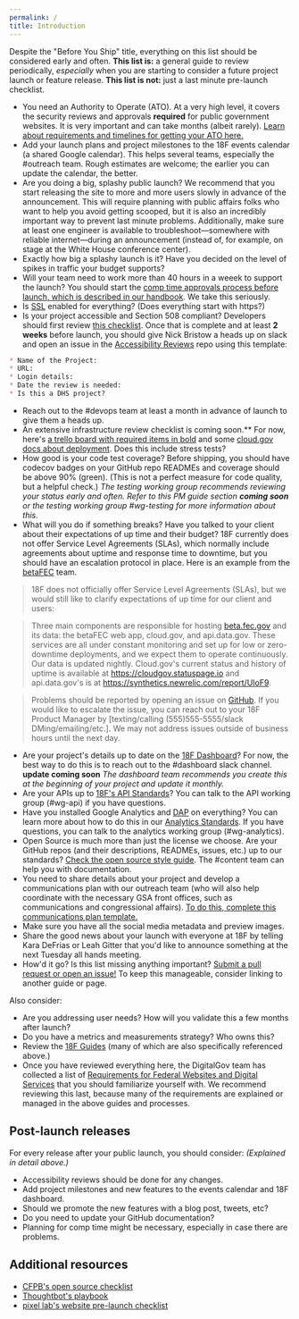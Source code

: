 ```yaml
---
permalink: /
title: Introduction
---
```


Despite the "Before You Ship" title, everything on this list should be considered early and often. **This list is:** a general guide to review periodically, _especially_ when you are starting to consider a future project launch or feature release. **This list is not:** just a last minute pre-launch checklist.

* You need an Authority to Operate (ATO). At a very high level, it covers the security reviews and approvals **required** for public government websites. It is very important and can take months (albeit rarely). [Learn about requirements and timelines for getting your ATO here.](https://pages.18f.gov/before-you-ship/ato-and-you/)
* Add your launch plans and project milestones to the 18F events calendar (a shared Google calendar). This helps several teams, especially the #outreach team. Rough estimates are welcome; the earlier you can update the calendar, the better.
* Are you doing a big, splashy public launch? We recommend that you start releasing the site to more and more users slowly in advance of the announcement. This will require planning with public affairs folks who want to help you avoid getting scooped, but it is also an incredibly important way to prevent last minute problems. Additionally, make sure at least one engineer is available to troubleshoot&mdash;somewhere with reliable internet&mdash;during an announcement (instead of, for example, on stage at the White House conference center).
* Exactly how big a splashy launch is it? Have you decided on the level of spikes in traffic your budget supports?
* Will your team need to work more than 40 hours in a weeek to support the launch? You should start the [comp time approvals process before launch, which is described in our handbook](https://github.com/18F/handbook/blob/staging/articles/5-training-and-professional-development/classes/benefits.md#comp-time). We take this seriously.
* Is [SSL](https://github.com/18f/https) enabled for everything? (Does everything start with https?)
* Is your project accessible and Section 508 compliant? Developers should first review [this checklist](https://pages.18f.gov/accessibility/checklist/). Once that is complete and at least **2 weeks** before launch, you should give Nick Bristow a heads up on slack and open an issue in the [Accessibility Reviews](https://github.com/18F/Accessibility_Reviews) repo using this template:
```markdown
* Name of the Project: 
* URL:
* Login details: 
* Date the review is needed: 
* Is this a DHS project?
```
* Reach out to the #devops team at least a month in advance of launch to give them a heads up.
* An extensive infrastructure review checklist is coming soon.** For now, here's [a trello board with required items in bold](https://trello.com/c/8o8LQrbI/273-checklist-of-prodops-best-practices-for-app-teams-with-cloud-gov-specifics) and some [cloud.gov docs about deployment](https://docs.cloud.gov/apps/deployment/). Does this include stress tests?
* How good is your code test coverage? Before shipping, you should have codecov badges on your GitHub repo READMEs and coverage should be above 90% (green). (This is not a perfect measure for code quality, but a helpful check.) _The testing working group recommends reviewing your status early and often. Refer to this PM guide section **coming soon** or the testing working group #wg-testing for more information about this._
* What will you do if something breaks? Have you talked to your client about their expectations of up time and their budget? 18F currently does not offer Service Level Agreements (SLAs), which normally include agreements about uptime and response time to downtime, but you should have an escalation protocol in place. Here is an example from the [betaFEC](https://beta.fec.gov) team.

> 18F does not officially offer Service Level Agreements (SLAs), but we would still like to clarify expectations of up time for our client and users:

> Three main components are responsible for hosting [beta.fec.gov](https://beta.fec.gov) and its data: the betaFEC web app, cloud.gov, and api.data.gov. These services are all under constant monitoring and set up for low or zero-downtime deployments, and we expect them to operate continuously. Our data is updated nightly. Cloud.gov's current status and history of uptime is available at https://cloudgov.statuspage.io and api.data.gov's is at https://synthetics.newrelic.com/report/UIoF9.

> Problems should be reported by opening an issue on [GitHub](https://github.com/18F/openfec). If you would like to escalate the issue, you can reach out to your 18F Product Manager by [texting/calling (555)555-5555/slack DMing/emailing/etc.]. We may not address issues outside of business hours until the next day.

* Are your project's details up to date on the [18F Dashboard](https://18f.gsa.gov/dashboard)? For now, the best way to do this is to reach out to the #dashboard slack channel. **update coming soon** _The dashboard team recommends you create this at the beginning of your project and update it monthly._
* Are your APIs up to [18F's API Standards](https://github.com/18f/api-standards)? You can talk to the API working group (#wg-api) if you have questions.
* Have you installed Google Analytics and [DAP](https://www.digitalgov.gov/services/dap/) on everything? You can learn more about how to do this in our [Analytics Standards](https://github.com/18F/analytics-standards). If you have questions, you can talk to the analytics working group (#wg-analytics).
* Open Source is much more than just the license we choose. Are your GitHub repos (and their descriptions, READMEs, issues, etc.) up to our standards? [Check the open source style guide](https://pages.18f.gov/open-source-guide/index.html). The #content team can help you with documentation.
* You need to share details about your project and develop a communications plan with our outreach team (who will also help coordinate with the necessary GSA front offices, such as communications and congressional affairs). [To do this, complete this communications plan template.](https://docs.google.com/document/d/1xc7H6m7lfesCN-phJGvGSDPmtoinB5sM9KAA8deMNTQ/edit)
* Make sure you have all the social media metadata and preview images.
* Share the good news about your launch with everyone at 18F by telling Kara DeFrias or Leah Gitter that you'd like to announce something at the next Tuesday all hands meeting.
* How'd it go? Is this list missing anything important? [Submit a pull request or open an issue!](https://github.com/18f/before-you-ship) To keep this manageable, consider linking to another guide or page.

Also consider:
* Are you addressing user needs?  How will you validate this a few months after launch?
* Do you have a metrics and measurements strategy? Who owns this?
* Review the [18F Guides](https://guides.18f.gov) (many of which are also specifically referenced above.)
* Once you have reviewed everything here, the DigitalGov team has collected a list of [Requirements for Federal Websites and Digital Services](http://www.digitalgov.gov/resources/checklist-of-requirements-for-federal-digital-services/) that you should familiarize yourself with. We recommend reviewing this last, because many of the requirements are explained or managed in the above guides and processes.

## Post-launch releases

For every release after your public launch, you should consider: _(Explained in detail above.)_

* Accessibility reviews should be done for any changes.
* Add project milestones and new features to the events calendar and 18F dashboard.
* Should we promote the new features with a blog post, tweets, etc?
* Do you need to update your GitHub documentation?
* Planning for comp time might be necessary, especially in case there are problems.

## Additional resources

* [CFPB's open source checklist](https://github.com/cfpb/ckan-installer/blob/master/opensource-checklist.md)
* [Thoughtbot's playbook](https://playbook.thoughtbot.com/#production)
* [pixel lab's website pre-launch checklist](http://thepixellab.com.au/the-website-pre-launch-checklist/)
